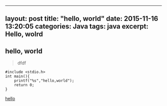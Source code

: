 
---
layout: post
title: "hello, world"
date: 2015-11-16 13:20:05
categories: Java
tags: java
excerpt: Hello, wolrd
---

## hello, world

> dfdf
	
	#include <stdio.h>
    int main(){
		printf("%s","hello,world");
		return 0;
	}
	
[hello](http://baidu.com)